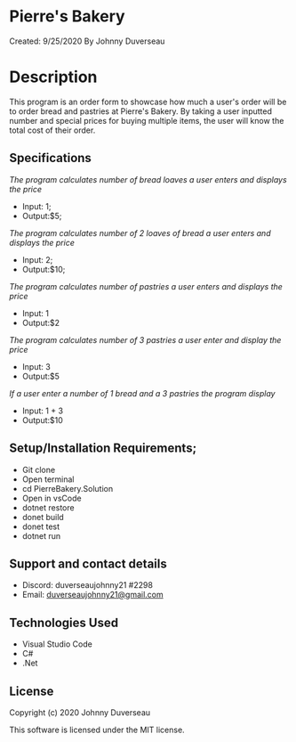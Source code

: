 # Pierre's Bakery

Created: 9/25/2020
 By Johnny Duverseau

# Description

This program is an order form to showcase how much a user's order will be to order bread and pastries at Pierre's Bakery. By taking a user inputted number and special prices for buying multiple items, the user will know the total cost of their order.

## Specifications

_The program calculates number of bread loaves a user  enters and displays the price_

* Input: 1;
* Output:$5;

_The program calculates number of 2 loaves of bread a user enters and displays the price_

* Input: 2;
* Output:$10;

_The program calculates number of pastries a user enters and displays the price_

* Input: 1
* Output:$2

_The program calculates number of 3 pastries a user  enter and display the price_

* Input: 3
* Output:$5

_If a user enter a number of 1 bread and a 3 pastries the program display_

* Input:  1 + 3
* Output:$10

## Setup/Installation Requirements;
- Git clone 
- Open terminal 
- cd PierreBakery.Solution
- Open in vsCode
- dotnet restore
- donet build
- donet test 
- dotnet run

## Support and contact details
- Discord: duverseaujohnny21 #2298
- Email: duverseaujohnny21@gmail.com
## Technologies Used
- Visual Studio Code
- C#
- .Net
## License
Copyright (c) 2020 Johnny Duverseau

This software is licensed under the MIT license.